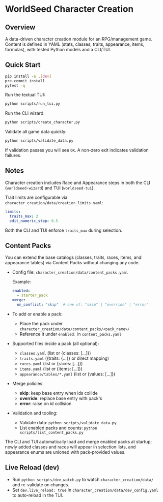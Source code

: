 # WorldSeed Character Creation

## Overview
A data-driven character creation module for an RPG/management game. Content is defined in YAML (stats, classes, traits, appearance, items, formulas), with tested Python models and a CLI/TUI.

## Quick Start
```bash
pip install -e .[dev]
pre-commit install
pytest -q
```

Run the textual TUI:

```bash
python scripts/run_tui.py
```

Run the CLI wizard:

```bash
python scripts/create_character.py
```

Validate all game data quickly:

```bash
python scripts/validate_data.py
```

If validation passes you will see `OK`. A non-zero exit indicates validation failures.

## Notes
Character creation includes Race and Appearance steps in both the CLI (`worldseed-wizard`) and TUI (`worldseed-tui`).

Trait limits are configurable via `character_creation/data/creation_limits.yaml`:

```yaml
limits:
  traits_max: 2
  edit_numeric_step: 0.5
```

Both the CLI and TUI enforce `traits_max` during selection.

## Content Packs

You can extend the base catalogs (classes, traits, races, items, and appearance tables) via Content Packs without changing any code.

- Config file: `character_creation/data/content_packs.yaml`

  Example:

  ```yaml
  enabled:
    - starter_pack
  merge:
    on_conflict: "skip"  # one of: "skip" | "override" | "error"
  ```

- To add or enable a pack:
  - Place the pack under `character_creation/data/content_packs/<pack_name>/`
  - Reference it under `enabled:` in `content_packs.yaml`

- Supported files inside a pack (all optional):
  - `classes.yaml` (list or {classes: [...]})
  - `traits.yaml` ({traits: {...}} or direct mapping)
  - `races.yaml` (list or {races: [...]})
  - `items.yaml` (list or {items: [...]})
  - `appearance/tables/*.yaml` (list or {values: [...]})

- Merge policies:
  - **skip**: keep base entry when ids collide
  - **override**: replace base entry with pack's
  - **error**: raise on id collision

- Validation and tooling:
  - Validate data: `python scripts/validate_data.py`
  - List enabled packs and counts: `python scripts/list_content_packs.py`

The CLI and TUI automatically load and merge enabled packs at startup; newly added classes and races will appear in selection lists, and appearance enums are unioned with pack-provided values.

## Live Reload (dev)

- Run `python scripts/dev_watch.py` to watch `character_creation/data/` and re-validate on changes.
- Set `dev.live_reload: true` in `character_creation/data/dev_config.yaml` to auto-reload in the TUI.

